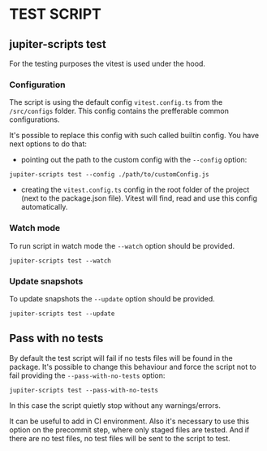 # TEST SCRIPT 

## jupiter-scripts test

For the testing purposes the vitest is used under the hood.

### Configuration

The script is using the default config `vitest.config.ts` from the `/src/configs` folder.
This config contains the prefferable common configurations.

It's possible to replace this config with such called builtin config. You have next options to do that:

- pointing out the path to the custom config with the `--config` option:

```
jupiter-scripts test --config ./path/to/customConfig.js
```

- creating the `vitest.config.ts` config in the root folder of the project (next to the package.json file). Vitest
will find, read and use this config automatically.


### Watch mode

To run script in watch mode the `--watch` option should be provided.

```
jupiter-scripts test --watch
```

### Update snapshots

To update snapshots the `--update` option should be provided.

```
jupiter-scripts test --update
```

## Pass with no tests

By default the test script will fail if no tests files will be found in the package.
It's possible to change this behaviour and force the script not to fail providing
the `--pass-with-no-tests` option:

```
jupiter-scripts test --pass-with-no-tests
```

In this case the script quietly stop without any warnings/errors.

It can be useful to add in CI environment. Also it's necessary to use this option on the precommit step, where only staged
files are tested. And if there are no test files, no test files will be sent to the script to test.
